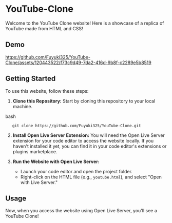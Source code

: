 # YouTube-Clone

Welcome to the YouTube Clone website! Here is a showcase of a replica of YouTube made from HTML and CSS!

## Demo




https://github.com/Fuyuki325/YouTube-Clone/assets/120443522/f73c9d49-7da2-416d-9b8f-c2289e5b8519






## Getting Started

To use this website, follow these steps:

1. **Clone this Repository:** Start by cloning this repository to your local machine.

   
bash
```
   git clone https://github.com/Fuyuki325/YouTube-Clone.git
```
2. **Install Open Live Server Extension:** You will need the Open Live Server extension for your code editor to access the website locally. If you haven't installed it yet, you can find it in your code editor's extensions or plugins marketplace.

3. **Run the Website with Open Live Server:**

   - Launch your code editor and open the project folder.
   - Right-click on the HTML file (e.g., `youtube.html`), and select "Open with Live Server."

## Usage

Now, when you access the website using Open Live Server, you'll see a YouTube Clone!
